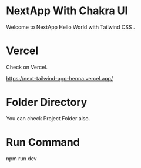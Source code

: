 # NextApp With Chakra UI

Welcome to NextApp Hello World with Tailwind CSS .

# Vercel

Check on Vercel.

https://next-tailwind-app-henna.vercel.app/

# Folder Directory 

You can check Project Folder also.

# Run Command

npm run dev 